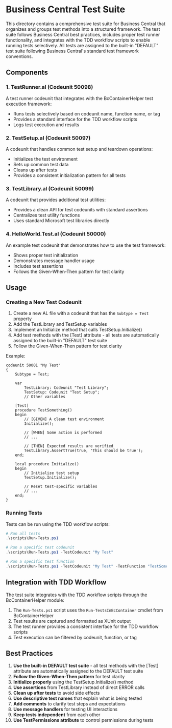 # Business Central Test Suite

This directory contains a comprehensive test suite for Business Central that organizes and groups test methods into a structured framework. The test suite follows Business Central best practices, includes proper test runner functionality, and integrates with the TDD workflow scripts to enable running tests selectively. All tests are assigned to the built-in "DEFAULT" test suite following Business Central's standard test framework conventions.

## Components

### 1. TestRunner.al (Codeunit 50098)

A test runner codeunit that integrates with the BcContainerHelper test execution framework:
- Runs tests selectively based on codeunit name, function name, or tag
- Provides a standard interface for the TDD workflow scripts
- Logs test execution and results

### 2. TestSetup.al (Codeunit 50097)

A codeunit that handles common test setup and teardown operations:
- Initializes the test environment
- Sets up common test data
- Cleans up after tests
- Provides a consistent initialization pattern for all tests

### 3. TestLibrary.al (Codeunit 50099)

A codeunit that provides additional test utilities:
- Provides a clean API for test codeunits with standard assertions
- Centralizes test utility functions
- Uses standard Microsoft test libraries directly

### 4. HelloWorld.Test.al (Codeunit 50000)

An example test codeunit that demonstrates how to use the test framework:
- Shows proper test initialization
- Demonstrates message handler usage
- Includes test assertions
- Follows the Given-When-Then pattern for test clarity

## Usage

### Creating a New Test Codeunit

1. Create a new AL file with a codeunit that has the `Subtype = Test` property
2. Add the TestLibrary and TestSetup variables
3. Implement an Initialize method that calls TestSetup.Initialize()
4. Add test methods with the [Test] attribute - all tests are automatically assigned to the built-in "DEFAULT" test suite
5. Follow the Given-When-Then pattern for test clarity

Example:

```al
codeunit 50001 "My Test"
{
    Subtype = Test;

    var
        TestLibrary: Codeunit "Test Library";
        TestSetup: Codeunit "Test Setup";
        // Other variables

    [Test]
    procedure TestSomething()
    begin
        // [GIVEN] A clean test environment
        Initialize();

        // [WHEN] Some action is performed
        // ...

        // [THEN] Expected results are verified
        TestLibrary.AssertTrue(true, 'This should be true');
    end;

    local procedure Initialize()
    begin
        // Initialize test setup
        TestSetup.Initialize();

        // Reset test-specific variables
        // ...
    end;
}
```

### Running Tests

Tests can be run using the TDD workflow scripts:

```powershell
# Run all tests
.\scripts\Run-Tests.ps1

# Run a specific test codeunit
.\scripts\Run-Tests.ps1 -TestCodeunit "My Test"

# Run a specific test function
.\scripts\Run-Tests.ps1 -TestCodeunit "My Test" -TestFunction "TestSomething"
```

## Integration with TDD Workflow

The test suite integrates with the TDD workflow scripts through the BcContainerHelper module:

1. The `Run-Tests.ps1` script uses the `Run-TestsInBcContainer` cmdlet from BcContainerHelper
2. Test results are captured and formatted as XUnit output
3. The test runner provides a consistent interface for the TDD workflow scripts
4. Test execution can be filtered by codeunit, function, or tag

## Best Practices

1. **Use the built-in DEFAULT test suite** - all test methods with the [Test] attribute are automatically assigned to the DEFAULT test suite
2. **Follow the Given-When-Then pattern** for test clarity
3. **Initialize properly** using the TestSetup.Initialize() method
4. **Use assertions** from TestLibrary instead of direct ERROR calls
5. **Clean up after tests** to avoid side effects
6. **Use descriptive test names** that explain what is being tested
7. **Add comments** to clarify test steps and expectations
8. **Use message handlers** for testing UI interactions
9. **Keep tests independent** from each other
10. **Use TestPermissions attribute** to control permissions during tests
